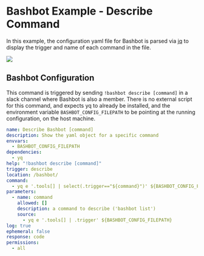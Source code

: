 # Bashbot Example - Describe Command

In this example, the configuration yaml file for Bashbot is parsed via [jq](https://stedolan.github.io/jq/) to display the trigger and name of each command in the file.

<img src="https://i.imgur.com/bQZKRjX.gif">

## Bashbot Configuration

This command is triggered by sending `!bashbot describe [command]` in a slack channel where Bashbot is also a member. There is no external script for this command, and expects yq to already be installed, and the environment variable `BASHBOT_CONFIG_FILEPATH` to be pointing at the running configuration, on the host machine.

```yaml
name: Describe Bashbot [command]
description: Show the yaml object for a specific command
envvars:
  - BASHBOT_CONFIG_FILEPATH
dependencies:
  - yq
help: "!bashbot describe [command]"
trigger: describe
location: /bashbot/
command:
  - yq e '.tools[] | select(.trigger=="${command}")' ${BASHBOT_CONFIG_FILEPATH}
parameters:
  - name: command
    allowed: []
    description: a command to describe ('bashbot list')
    source:
      - yq e '.tools[] | .trigger' ${BASHBOT_CONFIG_FILEPATH}
log: true
ephemeral: false
response: code
permissions:
  - all
```

